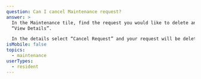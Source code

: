 ```yaml
---
question: Can I cancel Maintenance request?
answer: >
  In the Maintenance tile, find the request you would like to delete and click
  “View Details”.

  In the details select “Cancel Request” and your request will be deleted. 
isMobile: false
topics:
  - maintenance
userTypes:
  - resident
---
```

